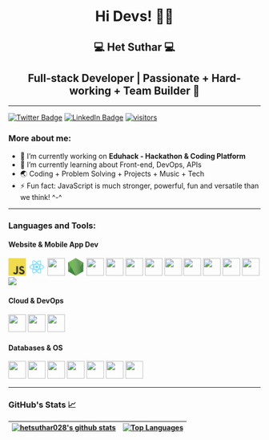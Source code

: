 <!-- Title Section -->

<h1 align='center'>Hi Devs! 👨‍💻</h1>

<h2 align='center'>💻 Het Suthar 💻</h2>

<h2 align='center'> Full-stack Developer | Passionate + Hard-working + Team Builder 🤝</h2>

<hr>

<!-- Social Media Links -->
[![Twitter Badge](https://img.shields.io/badge/Twitter-Profile-information?style=flat&logo=twitter&logoColor=while&color=1CA2F1)](https://twitter.com/HetSuthar7)
[![LinkedIn Badge](https://img.shields.io/badge/LinkedIn-Profile-informational?style=flat&logo=linkedin&logoColor=white&color=0D76A8)](https://www.linkedin.com/in/hetsuthar028/)
[![visitors](https://visitor-badge.glitch.me/badge?page_id=hetsuthar028)]()


### More about me:
- 🔭 I’m currently working on **Eduhack - Hackathon & Coding Platform**
- 🌱 I’m currently learning about Front-end, DevOps, APIs
- 🌏 Coding + Problem Solving + Projects + Music + Tech
- ⚡ Fun fact: JavaScript is much  stronger, powerful, fun and versatile than we think! ^-^

<hr />

### Languages and Tools:

#### Website & Mobile App Dev
<code><a href="https://developer.mozilla.org/en-US/docs/Web/JavaScript"><img height="35" width="35" src="https://raw.githubusercontent.com/github/explore/80688e429a7d4ef2fca1e82350fe8e3517d3494d/topics/javascript/javascript.png"></a></code>
<code><a href="https://reactjs.org/"><img height="35" width="35" src="https://raw.githubusercontent.com/github/explore/80688e429a7d4ef2fca1e82350fe8e3517d3494d/topics/react/react.png"></a></code>
<code><a href="https://mui.com/"><img height="35" width="35" src="https://encrypted-tbn0.gstatic.com/images?q=tbn:ANd9GcT-tdiZZFbgiUIC6a5zw5GFaJjCr4BTvQGSv6Y59NSEhWc7hdwCIFGLtcuZDQQW1TJXBow&usqp=CAU"></a></code>
<code><a href="https://nodejs.org/en/"><img height="35" width="35" src="https://raw.githubusercontent.com/github/explore/80688e429a7d4ef2fca1e82350fe8e3517d3494d/topics/nodejs/nodejs.png"></a></code>
<code><a href="https://developer.mozilla.org/en-US/docs/Web/HTML"><img height="35" width="35" src="https://upload.wikimedia.org/wikipedia/commons/thumb/8/80/HTML5_logo_resized.svg/1200px-HTML5_logo_resized.svg.png"></a></code>
<code><a href="https://developer.mozilla.org/en-US/docs/Web/CSS"><img height="35" width="35" src="https://upload.wikimedia.org/wikipedia/commons/thumb/d/d5/CSS3_logo_and_wordmark.svg/1200px-CSS3_logo_and_wordmark.svg.png"></a></code>
<code><a href="https://www.java.com/en/"><img height="35" width="35" src="https://cdn.freelogovectors.net/svg05/java-logo.svg"></a></code>
<code><a href="https://www.python.org/"><img height="35" width="35" src="https://upload.wikimedia.org/wikipedia/commons/thumb/c/c3/Python-logo-notext.svg/2048px-Python-logo-notext.svg.png"></a></code>
<code><a href="https://docs.microsoft.com/en-us/dotnet/csharp/"><img height="35" width="35" src="https://seeklogo.com/images/C/c-sharp-c-logo-02F17714BA-seeklogo.com.png"></a></code>
<code><a href="https://kotlinlang.org/"><img height="35" width="35" src="https://encrypted-tbn0.gstatic.com/images?q=tbn:ANd9GcRAptmKS9R844TWBdwlg-2wEgbRXvMeedS1XpjT6uFuElec47itc_Ya8Ulozo-2qheWenk&usqp=CAU"></a></code>
<code><a href="https://code.visualstudio.com/"><img height="35" width="35" src="https://upload.wikimedia.org/wikipedia/commons/thumb/9/9a/Visual_Studio_Code_1.35_icon.svg/512px-Visual_Studio_Code_1.35_icon.svg.png"></a></code>
<code><a href="https://developer.android.com/studio"><img height="35" width="35" src="https://upload.wikimedia.org/wikipedia/commons/thumb/e/e3/Android_Studio_Icon_%282014-2019%29.svg/1200px-Android_Studio_Icon_%282014-2019%29.svg.png"></a></code>
<code><a href="https://www.postman.com/"><img height="35" width="35" src="https://media.slid.es/uploads/327261/images/5065937/pm-logo-vert.png"></a></code>
<code><a href="https://www.adobe.com/products/xd.html"><img height="35" src="https://upload.wikimedia.org/wikipedia/commons/thumb/c/c2/Adobe_XD_CC_icon.svg/2101px-Adobe_XD_CC_icon.svg.png"></a></code>

#### Cloud & DevOps
<code><a href="https://aws.amazon.com/"><img height="35" width="35" src="https://encrypted-tbn0.gstatic.com/images?q=tbn:ANd9GcRdYwFKwO6yYqUHoZEKocZvQPk8DydfXvtBigmhAzgnmXcRmkYdKo-wfgGH_fWnzzecDEY&usqp=CAU"></a></code>
<code><a href="https://cloud.google.com/gcp/"><img height="35" width="35" src="https://cloud.google.com/_static/cloud/images/social-icon-google-cloud-1200-630.png"></a></code>
<code><a href="https://www.docker.com/"><img height="35" width="35" src="https://www.docker.com/sites/default/files/d8/2019-07/vertical-logo-monochromatic.png"></a></code>

#### Databases & OS
<code><a href="https://www.mysql.com/"><img height="35" width="35" src="https://ih1.redbubble.net/image.1949472564.0811/pp,840x830-pad,1000x1000,f8f8f8.jpg"></a></code>
<code><a href="https://www.mongodb.com/"><img height="35" width="35" src="https://gocode.colorado.gov/wp-content/uploads/2020/11/MongoDB-logo.gif"></a></code>
<code><a href="https://firebase.google.com/"><img height="35" width="35" src="https://cdn.freebiesupply.com/logos/large/2x/firebase-1-logo-png-transparent.png"></a></code>
<code><a href="https://redis.io/"><img height="35" width="35" src="https://iconape.com/wp-content/files/sp/93053/svg/redis.svg"></a></code>
<code><a href="https://www.postgresql.org/"><img height="35" width="35" src="https://upload.wikimedia.org/wikipedia/commons/thumb/2/29/Postgresql_elephant.svg/1200px-Postgresql_elephant.svg.png"></a></code>
<code><a href="https://www.microsoft.com/en-in/windows"><img height="35" width="35" src="https://upload.wikimedia.org/wikipedia/commons/thumb/5/5f/Windows_logo_-_2012.svg/2048px-Windows_logo_-_2012.svg.png"></a></code>
<code><a href="https://www.linux.org/"><img height="35" width="35" src="https://encrypted-tbn0.gstatic.com/images?q=tbn:ANd9GcSIZjGEMNHYMWMz_J44YkwllNBY3Qp58uodkKu3VD1ShoAgyZSbiJqNqKIr0ezBKQfaHUE&usqp=CAU"></a></code>

<hr />

### GitHub's Stats 📈
| [![hetsuthar028's github stats](https://github-readme-stats.vercel.app/api?username=hetsuthar028&show_icons=true&hide_border=true&&count_private=true&include_all_commits=true&theme=aura_dark)]() | [![Top Languages](https://github-readme-stats.vercel.app/api/top-langs/?username=hetsuthar028&layout=compact&show_icons=true&theme=aura_dark)]() |
| ------------------ | ------------------ |
